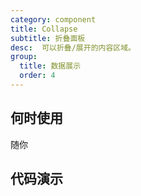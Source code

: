 ```yaml
---
category: component
title: Collapse
subtitle: 折叠面板
desc:  可以折叠/展开的内容区域。
group:
  title: 数据展示
  order: 4
---
```


## 何时使用

随你

## 代码演示

<example src="./examples/basic.md" title="基础用法" />
